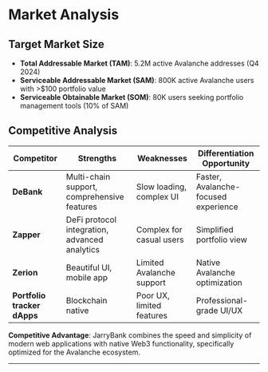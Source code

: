 # Market Analysis

## Target Market Size
- **Total Addressable Market (TAM)**: 5.2M active Avalanche addresses (Q4 2024)
- **Serviceable Addressable Market (SAM)**: 800K active Avalanche users with >$100 portfolio value  
- **Serviceable Obtainable Market (SOM)**: 80K users seeking portfolio management tools (10% of SAM)

## Competitive Analysis

| Competitor | Strengths | Weaknesses | Differentiation Opportunity |
|------------|-----------|------------|---------------------------|
| **DeBank** | Multi-chain support, comprehensive features | Slow loading, complex UI | Faster, Avalanche-focused experience |
| **Zapper** | DeFi protocol integration, advanced analytics | Complex for casual users | Simplified portfolio view |
| **Zerion** | Beautiful UI, mobile app | Limited Avalanche support | Native Avalanche optimization |
| **Portfolio tracker dApps** | Blockchain native | Poor UX, limited features | Professional-grade UI/UX |

**Competitive Advantage**: JarryBank combines the speed and simplicity of modern web applications with native Web3 functionality, specifically optimized for the Avalanche ecosystem.

---

